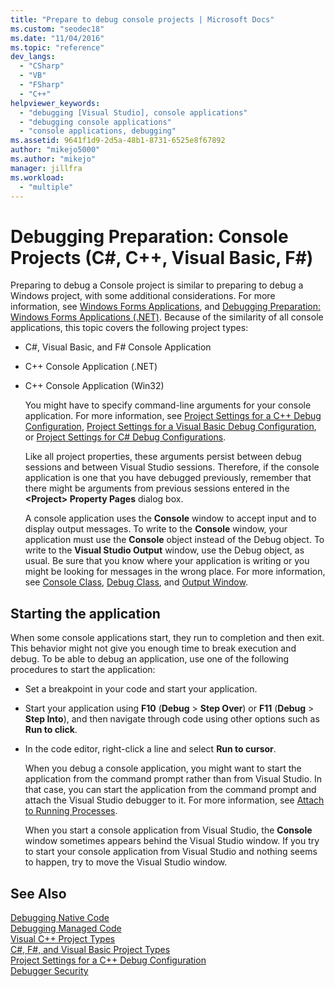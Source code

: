 ```yaml
---
title: "Prepare to debug console projects | Microsoft Docs"
ms.custom: "seodec18"
ms.date: "11/04/2016"
ms.topic: "reference"
dev_langs: 
  - "CSharp"
  - "VB"
  - "FSharp"
  - "C++"
helpviewer_keywords: 
  - "debugging [Visual Studio], console applications"
  - "debugging console applications"
  - "console applications, debugging"
ms.assetid: 9641f1d9-2d5a-48b1-8731-6525e8f67892
author: "mikejo5000"
ms.author: "mikejo"
manager: jillfra
ms.workload: 
  - "multiple"
---
```

# Debugging Preparation: Console Projects (C#, C++, Visual Basic, F#)

Preparing to debug a Console project is similar to preparing to debug a Windows project, with some additional considerations. For more information, see [Windows Forms Applications](../debugger/debugging-preparation-windows-forms-applications.md), and [Debugging Preparation: Windows Forms Applications (.NET)](https://docs.microsoft.com/previous-versions/visualstudio/visual-studio-2010/sez9z95a(v=vs.100)). Because of the similarity of all console applications, this topic covers the following project types:  
  
- C#, Visual Basic, and F# Console Application  
  
- C++ Console Application (.NET)  
  
- C++ Console Application (Win32)  
  
  You might have to specify command-line arguments for your console application. For more information, see [Project Settings for a C++ Debug Configuration](../debugger/project-settings-for-a-cpp-debug-configuration.md), [Project Settings for a Visual Basic Debug Configuration](../debugger/project-settings-for-a-visual-basic-debug-configuration.md), or [Project Settings for  C# Debug Configurations](../debugger/project-settings-for-csharp-debug-configurations.md).  
  
  Like all project properties, these arguments persist between debug sessions and between  Visual Studio sessions. Therefore, if the console application is one that you have debugged previously, remember that there might be arguments from previous sessions entered in the **\<Project> Property Pages** dialog box.  
  
  A console application uses the **Console** window to accept input and to display output messages. To write to the **Console** window, your application must use the **Console** object instead of the Debug object. To write to the **Visual Studio Output** window, use the Debug object, as usual. Be sure that you know where your application is writing or you might be looking for messages in the wrong place. For more information, see [Console Class](/dotnet/api/system.console), [Debug Class](/dotnet/api/system.diagnostics.debug), and [Output Window](../ide/reference/output-window.md).  
  
## Starting the application  
 When some console applications start, they run to completion and then exit. This behavior might not give you enough time to break execution and debug. To be able to debug an application, use one of the following procedures to start the application:  
  
- Set a breakpoint in your code and start your application.
  
- Start your application using **F10** (**Debug** > **Step Over**) or **F11** (**Debug** > **Step Into**), and then navigate through code using other options such as **Run to click**.
  
- In the code editor, right-click a line and select **Run to cursor**.  
  
  When you debug a console application, you might want to start the application from the command prompt rather than from Visual Studio. In that case, you can start the application from the command prompt and attach the Visual Studio debugger to it. For more information, see [Attach to Running Processes](../debugger/attach-to-running-processes-with-the-visual-studio-debugger.md).  
  
  When you start a console application from Visual Studio, the **Console** window sometimes appears behind the Visual Studio window. If you try to start your console application from Visual Studio and nothing seems to happen, try to move the Visual Studio window.  
  
## See Also  
 [Debugging Native Code](../debugger/debugging-native-code.md)   
 [Debugging Managed Code](../debugger/debugging-managed-code.md)   
 [Visual C++ Project Types](../debugger/debugging-preparation-visual-cpp-project-types.md)   
 [C#, F#, and Visual Basic Project Types](../debugger/debugging-preparation-csharp-f-hash-and-visual-basic-project-types.md)   
 [Project Settings for a C++ Debug Configuration](../debugger/project-settings-for-a-cpp-debug-configuration.md)   
 [Debugger Security](../debugger/debugger-security.md)